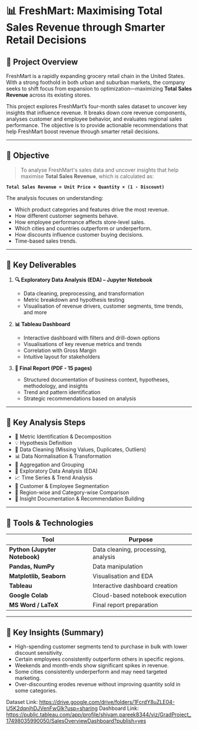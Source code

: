 # 📊 FreshMart: Maximising Total Sales Revenue through Smarter Retail Decisions

## 📁 Project Overview

FreshMart is a rapidly expanding grocery retail chain in the United States. With a strong foothold in both urban and suburban markets, the company seeks to shift focus from expansion to optimization—maximizing **Total Sales Revenue** across its existing stores.

This project explores FreshMart’s four-month sales dataset to uncover key insights that influence revenue. It breaks down core revenue components, analyses customer and employee behavior, and evaluates regional sales performance. The objective is to provide actionable recommendations that help FreshMart boost revenue through smarter retail decisions.

---

## 🎯 Objective

> To analyse FreshMart's sales data and uncover insights that help maximise **Total Sales Revenue**, which is calculated as:

**`Total Sales Revenue = Unit Price × Quantity × (1 - Discount)`**

The analysis focuses on understanding:
- Which product categories and features drive the most revenue.
- How different customer segments behave.
- How employee performance affects store-level sales.
- Which cities and countries outperform or underperform.
- How discounts influence customer buying decisions.
- Time-based sales trends.

---

## 📌 Key Deliverables

1. **🔍 Exploratory Data Analysis (EDA) – Jupyter Notebook**
   - Data cleaning, preprocessing, and transformation
   - Metric breakdown and hypothesis testing
   - Visualisation of revenue drivers, customer segments, time trends, and more

2. **📊 Tableau Dashboard**
   - Interactive dashboard with filters and drill-down options
   - Visualisations of key revenue metrics and trends
   - Correlation with Gross Margin
   - Intuitive layout for stakeholders

3. **📝 Final Report (PDF - 15 pages)**
   - Structured documentation of business context, hypotheses, methodology, and insights
   - Trend and pattern identification
   - Strategic recommendations based on analysis

---

## 🧪 Key Analysis Steps

- 📌 Metric Identification & Decomposition
- 💡 Hypothesis Definition
- 🧹 Data Cleaning (Missing Values, Duplicates, Outliers)
- 📊 Data Normalisation & Transformation
- 🧮 Aggregation and Grouping
- 🔎 Exploratory Data Analysis (EDA)
- 📈 Time Series & Trend Analysis
- 📍 Customer & Employee Segmentation
- 📌 Region-wise and Category-wise Comparison
- 📑 Insight Documentation & Recommendation Building

---

## 🧰 Tools & Technologies

| Tool          | Purpose                                |
|---------------|----------------------------------------|
| **Python (Jupyter Notebook)** | Data cleaning, processing, analysis |
| **Pandas, NumPy**       | Data manipulation             |
| **Matplotlib, Seaborn** | Visualisation and EDA        |
| **Tableau**             | Interactive dashboard creation |
| **Google Colab**        | Cloud-based notebook execution |
| **MS Word / LaTeX**     | Final report preparation      |

---

## 📌 Key Insights (Summary)

- High-spending customer segments tend to purchase in bulk with lower discount sensitivity.
- Certain employees consistently outperform others in specific regions.
- Weekends and month-ends show significant spikes in revenue.
- Some cities consistently underperform and may need targeted marketing.
- Over-discounting erodes revenue without improving quantity sold in some categories.

Dataset Link: https://drive.google.com/drive/folders/1FcrdY8uZLE04-U5K2dqnjhDJVenFwGlk?usp=sharing
Dashboard Link: https://public.tableau.com/app/profile/shivam.pareek8344/viz/GradProject_17498035990050/SalesOverviewDashboard?publish=yes

